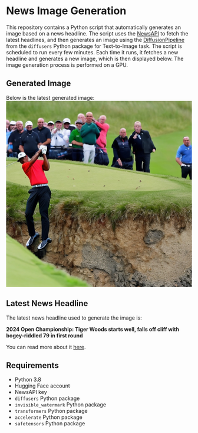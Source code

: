 # News Image Generation
This repository contains a Python script that automatically generates an image based on a news headline. The script uses the [NewsAPI](https://newsapi.org/) to fetch the latest headlines, and then generates an image using the [DiffusionPipeline](https://github.com/huggingface/diffusers) from the `diffusers` Python package for Text-to-Image task.
The script is scheduled to run every few minutes. Each time it runs, it fetches a new headline and generates a new image, which is then displayed below. The image generation process is performed on a GPU.

## Generated Image
Below is the latest generated image:
![Generated Image](image.png)

## Latest News Headline
The latest news headline used to generate the image is:

**2024 Open Championship: Tiger Woods starts well, falls off cliff with bogey-riddled 79 in first round**

You can read more about it [here](https://news.google.com/rss/articles/CBMiiAFodHRwczovL3d3dy5jYnNzcG9ydHMuY29tL2dvbGYvbmV3cy8yMDI0LW9wZW4tY2hhbXBpb25zaGlwLXRpZ2VyLXdvb2RzLXN0YXJ0cy13ZWxsLWZhbGxzLW9mZi1jbGlmZi13aXRoLWJvZ2V5LXJpZGRsZWQtNzktaW4tZmlyc3Qtcm91bmQv0gGMAWh0dHBzOi8vd3d3LmNic3Nwb3J0cy5jb20vZ29sZi9uZXdzLzIwMjQtb3Blbi1jaGFtcGlvbnNoaXAtdGlnZXItd29vZHMtc3RhcnRzLXdlbGwtZmFsbHMtb2ZmLWNsaWZmLXdpdGgtYm9nZXktcmlkZGxlZC03OS1pbi1maXJzdC1yb3VuZC9hbXAv?oc=5).

## Requirements
- Python 3.8
- Hugging Face account
- NewsAPI key
- `diffusers` Python package
- `invisible_watermark` Python package
- `transformers` Python package
- `accelerate` Python package
- `safetensors` Python package
